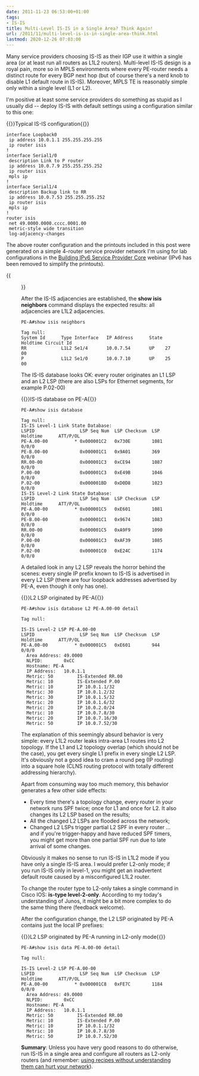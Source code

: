 ```yaml
---
date: 2011-11-23 06:53:00+01:00
tags:
- IS-IS
title: Multi-Level IS-IS in a Single Area? Think Again!
url: /2011/11/multi-level-is-is-in-single-area-think.html
lastmod: 2020-12-26 07:03:00
---
```

Many service providers choosing IS-IS as their IGP use it within a single area (or at least run all routers as L1L2 routers). Multi-level IS-IS design is a royal pain, more so in MPLS environments where every PE-router needs a distinct route for every BGP next hop (but of course there's a nerd knob to disable L1 default route in IS-IS). Moreover, MPLS TE is reasonably simple only within a single level (L1 or L2).

I'm positive at least some service providers do something as stupid as I usually did -- deploy IS-IS with default settings using a configuration similar to this one:
<!--more-->
{{<cc>}}Typical IS-IS configuration{{</cc>}}
``` {.code}
interface Loopback0
 ip address 10.0.1.1 255.255.255.255
 ip router isis
!
interface Serial1/0
 description Link to P router
 ip address 10.0.7.9 255.255.255.252
 ip router isis
 mpls ip
!
interface Serial1/4
 description Backup link to RR
 ip address 10.0.7.53 255.255.255.252
 ip router isis
 mpls ip
!
router isis
 net 49.0000.0000.cccc.0001.00
 metric-style wide transition
 log-adjacency-changes
```

The above router configuration and the printouts included in this post were generated on a simple 4-router service provider network I'm using for lab configurations in the [Building IPv6 Service Provider Core](http://www.ipspace.net/IPv6SPCore) webinar (IPv6 has been removed to simplify the printouts).

{{<figure src="/2011/11/s1600-Topology.png" caption="Lab topology">}}

After the IS-IS adjacencies are established, the **show isis neighbors** command displays the expected results: all adjacencies are L1L2 adjacencies.

``` {.code}
PE-A#show isis neighbors

Tag null:
System Id      Type Interface   IP Address      State Holdtime Circuit Id
RR             L1L2 Se1/4       10.0.7.54       UP    27       00
P              L1L2 Se1/0       10.0.7.10       UP    25       00
```

The IS-IS database looks OK: every router originates an L1 LSP and an L2 LSP (there are also LSPs for Ethernet segments, for example P.02-00)

{{<cc>}}IS-IS database on PE-A{{</cc>}}
``` {.code}
PE-A#show isis database

Tag null:
IS-IS Level-1 Link State Database:
LSPID                 LSP Seq Num  LSP Checksum  LSP Holdtime      ATT/P/OL
PE-A.00-00          * 0x000001C2   0x730E        1081              0/0/0
PE-B.00-00            0x000001C1   0x9A01        369               0/0/0
RR.00-00              0x000001C3   0xCE94        1087              0/0/0
P.00-00               0x000001C3   0xE49B        1046              0/0/0
P.02-00               0x000001BD   0xD0D8        1023              0/0/0
IS-IS Level-2 Link State Database:
LSPID                 LSP Seq Num  LSP Checksum  LSP Holdtime      ATT/P/OL
PE-A.00-00          * 0x000001C5   0xE601        1081              0/0/0
PE-B.00-00            0x000001C1   0x9674        1083              0/0/0
RR.00-00              0x000001C5   0xA9F9        1090              0/0/0
P.00-00               0x000001C3   0xAF39        1085              0/0/0
P.02-00               0x000001C0   0xE24C        1174              0/0/0
```

A detailed look in any L2 LSP reveals the horror behind the scenes: every single IP prefix known to IS-IS is advertised in every L2 LSP (there are four loopback addresses advertised by PE-A, even though it only has one).

{{<cc>}}L2 LSP originated by PE-A{{</cc>}}
``` {.code}
PE-A#show isis database L2 PE-A.00-00 detail

Tag null:

IS-IS Level-2 LSP PE-A.00-00
LSPID                 LSP Seq Num  LSP Checksum  LSP Holdtime      ATT/P/OL
PE-A.00-00          * 0x000001C5   0xE601        944               0/0/0
  Area Address: 49.0000
  NLPID:        0xCC
  Hostname: PE-A
  IP Address:   10.0.1.1
  Metric: 50         IS-Extended RR.00
  Metric: 10         IS-Extended P.00
  Metric: 10         IP 10.0.1.1/32
  Metric: 30         IP 10.0.1.2/32
  Metric: 30         IP 10.0.1.5/32
  Metric: 20         IP 10.0.1.6/32
  Metric: 20         IP 10.0.2.0/24
  Metric: 10         IP 10.0.7.8/30
  Metric: 20         IP 10.0.7.16/30
  Metric: 50         IP 10.0.7.52/30
```

The explanation of this seemingly absurd behavior is very simple: every L1L2 router leaks intra-area L1 routes into L2 topology. If the L1 and L2 topology overlap (which should not be the case), you get every single L1 prefix in every single L2 LSP. It's obviously not a good idea to cram a round peg (IP routing) into a square hole (CLNS routing protocol with totally different addressing hierarchy).

Apart from consuming way too much memory, this behavior generates a few other side effects:

-   Every time there's a topology change, every router in your network runs SPF twice; once for L1 and once for L2. It also changes its L2 LSP based on the results;
-   All the changed L2 LSPs are flooded across the network;
-   Changed L2 LSPs trigger partial L2 SPF in every router \... and if you're trigger-happy and have reduced SPF timers, you might get more than one partial SPF run due to late arrival of some changes.

Obviously it makes no sense to run IS-IS in L1L2 mode if you have only a single IS-IS area. I would prefer L2-only mode; if you run IS-IS only in level-1, you might get an inadvertent default route caused by a misconfigured L1L2 router.

To change the router type to L2-only takes a single command in Cisco IOS: **is-type level-2-only**. According to my today's understanding of Junos, it might be a bit more complex to do the same thing there (feedback welcome).

After the configuration change, the L2 LSP originated by PE-A contains just the local IP prefixes:

{{<cc>}}L2 LSP originated by PE-A running in L2-only mode{{</cc>}}
``` {.code}
PE-A#show isis data PE-A.00-00 detail

Tag null:

IS-IS Level-2 LSP PE-A.00-00
LSPID                 LSP Seq Num  LSP Checksum  LSP Holdtime      ATT/P/OL
PE-A.00-00          * 0x000001C8   0xFE7C        1184              0/0/0
  Area Address: 49.0000
  NLPID:        0xCC
  Hostname: PE-A
  IP Address:   10.0.1.1
  Metric: 50         IS-Extended RR.00
  Metric: 10         IS-Extended P.00
  Metric: 10         IP 10.0.1.1/32
  Metric: 10         IP 10.0.7.8/30
  Metric: 50         IP 10.0.7.52/30
```

**Summary**: Unless you have very good reasons to do otherwise, run IS-IS in a single area and configure all routers as L2-only routers (and remember: [using recipes without understanding them can hurt your network](http://networkingnerd.net/2010/10/16/now-put-that-thing-back-where-it-came-from-or-so-help-me/)).
